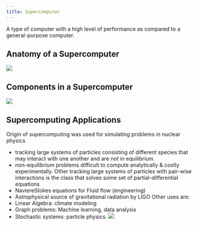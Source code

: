 ```yaml
---
title: Supercomputer
---
```


A type of computer with a high level of performance as compared to a general-purpose computer.

## Anatomy of a Supercomputer
![](../attachments/cleanshot-2025-09-02-at-0924192x.png)

## Components in a Supercomputer
![](../attachments/cleanshot-2025-09-02-at-0924412x.png)

## Supercomputing Applications
Origin of supercomputing was used for simulating problems in nuclear physics
- tracking large systems of particles consisting of different species that may interact with one another and are not in equilibrium.
- non-equilibrium problems difficult to compute analytically & costly experimentally.
Other tracking large systems of particles with pair-wise interactions is the class that solves some set of partial-differential equations
- NaviereStokes equations for Fluid flow (engineering)
- Astrophysical source of gravitational radiation by LIGO
Other uses are: 
- Linear Algebra: climate modeling
- Graph problems: Machine learning, data analysis
- Stochastic systems: particle physics.
![](../attachments/cleanshot-2025-09-02-at-1057342x.png)
